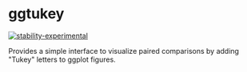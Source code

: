 # ggtukey
<!-- badges: start -->
  [![stability-experimental](https://img.shields.io/badge/stability-experimental-orange.svg)](https://github.com/emersion/stability-badges#experimental)
<!-- badges: end -->

Provides a simple interface to visualize paired comparisons by adding "Tukey" letters to ggplot figures.
